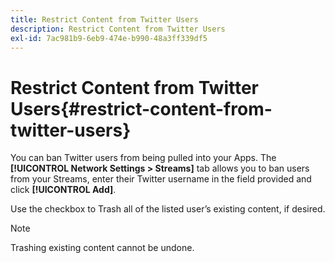 ```yaml
---
title: Restrict Content from Twitter Users
description: Restrict Content from Twitter Users
exl-id: 7ac981b9-6eb9-474e-b990-48a3ff339df5
---
```

# Restrict Content from Twitter Users{#restrict-content-from-twitter-users}

You can ban Twitter users from being pulled into your Apps. The **[!UICONTROL Network Settings > Streams]** tab allows you to ban users from your Streams, enter their Twitter username in the field provided and click **[!UICONTROL Add]**.

Use the checkbox to Trash all of the listed user’s existing content, if desired.

>[!NOTE]
>
>Trashing existing content cannot be undone.

